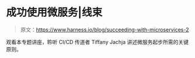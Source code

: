 # 成功使用微服务|线束

> 原文：<https://www.harness.io/blog/succeeding-with-microservices-2>

观看本专题讲座，聆听 CI/CD 传道者 Tiffany Jachja 讲述微服务起步所需的关键原则。